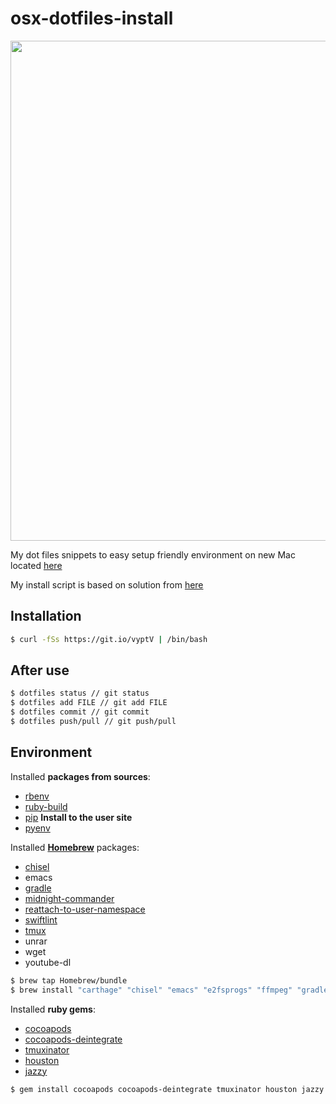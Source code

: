 # osx-dotfiles-install
<img src="https://raw.githubusercontent.com/igorkotkovets/osx-dotfiles-install/master/terminal.png" width="800">

My dot files snippets to easy setup friendly environment on new Mac located [here](https://github.com/igorkotkovets/osx-dotfiles)

My install script is based on solution from [here](https://developer.atlassian.com/blog/2016/02/best-way-to-store-dotfiles-git-bare-repo/)

## Installation 
```bash
$ curl -fSs https://git.io/vyptV | /bin/bash
```

## After use
```bash
$ dotfiles status // git status
$ dotfiles add FILE // git add FILE
$ dotfiles commit // git commit
$ dotfiles push/pull // git push/pull
```
## Environment
Installed <b>packages from sources</b>:
* [rbenv](https://github.com/rbenv/rbenv)
* [ruby-build](https://github.com/rbenv/ruby-build)
* [pip](http://pip.readthedocs.io/en/stable/installing/) **Install to the user site**
* [pyenv](https://github.com/pyenv/pyenv#basic-github-checkout)

Installed <b>[Homebrew](https://brew.sh)</b> packages:
* [chisel](https://github.com/facebook/chisel)
* emacs 
* [gradle](https://github.com/gradle/gradle)
* [midnight-commander](https://github.com/rg3/youtube-dl)
* [reattach-to-user-namespace](https://github.com/ChrisJohnsen/tmux-MacOSX-pasteboard)
* [swiftlint](https://github.com/realm/SwiftLint)
* [tmux](https://github.com/tmux/tmux)
* unrar
* wget
* youtube-dl

```bash
$ brew tap Homebrew/bundle
$ brew install "carthage" "chisel" "emacs" "e2fsprogs" "ffmpeg" "gradle" "highlight" "ideviceinstaller" "imagemagick" "midnight-commander" "node" "pipenv" "reattach-to-user-namespace" "swiftlint" "tig" "tmux" "unrar" "vapor" "wget" "youtube-dl"
```

Installed <b>ruby gems</b>:
* [cocoapods](https://github.com/CocoaPods/CocoaPods)
* [cocoapods-deintegrate](https://github.com/CocoaPods/cocoapods-deintegrate)
* [tmuxinator](https://github.com/tmuxinator/tmuxinator)
* [houston](https://github.com/nomad/houston)
* [jazzy](https://github.com/realm/jazzy)
```bash
$ gem install cocoapods cocoapods-deintegrate tmuxinator houston jazzy
```

